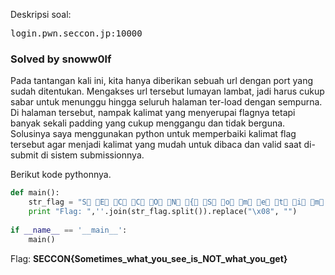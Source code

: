 Deskripsi soal:
<pre>
login.pwn.seccon.jp:10000
</pre>
<h3>Solved by snoww0lf</h3>
Pada tantangan kali ini, kita hanya diberikan sebuah url dengan port yang sudah ditentukan. Mengakses url tersebut lumayan lambat, jadi harus cukup sabar
untuk menunggu hingga seluruh halaman ter-load dengan sempurna. Di halaman tersebut, nampak kalimat yang menyerupai flagnya tetapi banyak sekali padding yang cukup menggangu dan tidak berguna.
Solusinya saya menggunakan python untuk memperbaiki kalimat flag tersebut agar menjadi kalimat yang mudah untuk dibaca dan valid saat di-submit di sistem submissionnya.

Berikut kode pythonnya.

```python
def main():
	str_flag = "S E C C O N { S o m e t i m e s _ w h a t _ y o u _ s e e _ i s _ N O T _ w h a t _ y o u _ g e t } "
	print "Flag: ",''.join(str_flag.split()).replace("\x08", "")
	
if __name__ == '__main__':
	main()
```

Flag: <b>SECCON{Sometimes_what_you_see_is_NOT_what_you_get}</b>

